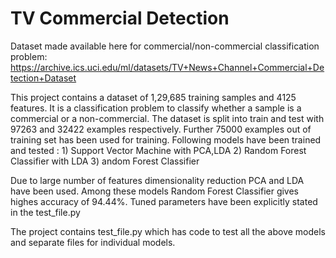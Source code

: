 # TV Commercial Detection 

Dataset made available here for commercial/non-commercial classification problem: https://archive.ics.uci.edu/ml/datasets/TV+News+Channel+Commercial+Detection+Dataset 


This project contains a dataset of 1,29,685 training samples and 4125 features. It is a classification problem to classify whether a sample is a commercial or a non-commercial. The dataset is split into train and test with 97263 and 32422 examples respectively. Further 75000 examples out of training set has been used for training. Following models have been trained and tested :
	1) Support Vector Machine with PCA,LDA
	2) Random Forest Classifier with LDA
	3) andom Forest Classifier

Due to large number of features dimensionality reduction PCA and LDA have been used. Among these models Random Forest Classifier gives highes accuracy of 94.44%. Tuned parameters have been explicitly stated in the test_file.py

The project contains test_file.py which has code to test all the above models and separate files for individual models.
